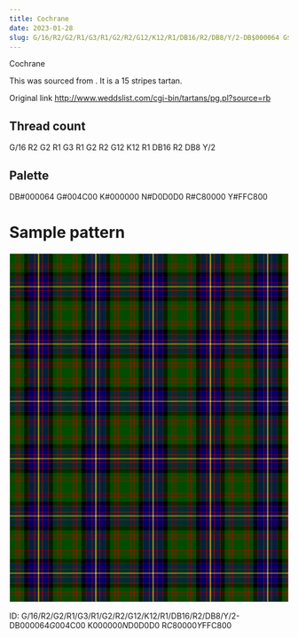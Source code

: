 ```yaml
---
title: Cochrane
date: 2023-01-28
slug: G/16/R2/G2/R1/G3/R1/G2/R2/G12/K12/R1/DB16/R2/DB8/Y/2-DB$000064 G$004C00 K$000000 N$D0D0D0 R$C80000 Y$FFC800
---
```

Cochrane

This was sourced from <no value>.  It is a 15 stripes tartan.

Original link http://www.weddslist.com/cgi-bin/tartans/pg.pl?source=rb

## Thread count
G/16 R2 G2 R1 G3 R1 G2 R2 G12 K12 R1 DB16 R2 DB8 Y/2

## Palette
DB#000064 G#004C00 K#000000 N#D0D0D0 R#C80000 Y#FFC800

# Sample pattern

![Tartan detail](tartan.png "G/16 R2 G2 R1 G3 R1 G2 R2 G12 K12 R1 DB16 R2 DB8 Y/2 tartan")

ID: G/16/R2/G2/R1/G3/R1/G2/R2/G12/K12/R1/DB16/R2/DB8/Y/2-DB$000064 G$004C00 K$000000 N$D0D0D0 R$C80000 Y$FFC800